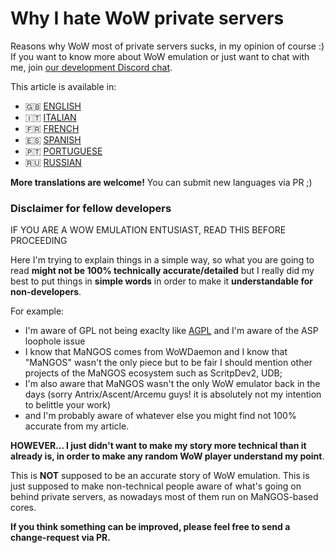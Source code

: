 # Why I hate WoW private servers

Reasons why WoW most of private servers sucks, in my opinion of course :)
If you want to know more about WoW emulation or just want to chat with me, join [our development Discord chat](https://discord.com/invite/gkt4y2x).

This article is available in:

- 🇬🇧 [ENGLISH](https://github.com/FrancescoBorzi/why-I-hate-wow-private-servers/blob/master/ENGLISH.md)
- 🇮🇹 [ITALIAN](https://github.com/FrancescoBorzi/why-I-hate-wow-private-servers/blob/master/ITALIAN.md)
- 🇫🇷 [FRENCH](https://github.com/FrancescoBorzi/why-I-hate-wow-private-servers/blob/master/FRENCH.md)
- 🇪🇸 [SPANISH](https://github.com/FrancescoBorzi/why-I-hate-wow-private-servers/blob/master/SPANISH.md)
- 🇵🇹 [PORTUGUESE](https://github.com/FrancescoBorzi/why-I-hate-wow-private-servers/blob/master/PORTUGUESE.md)
- 🇷🇺 [RUSSIAN](https://github.com/FrancescoBorzi/why-I-hate-wow-private-servers/blob/master/RUSSIAN.md)

**More translations are welcome!** You can submit new languages via PR ;)

### Disclaimer for fellow developers

IF YOU ARE A WOW EMULATION ENTUSIAST, READ THIS BEFORE PROCEEDING

Here I'm trying to explain things in a simple way, so what you are going to read **might not be 100% technically accurate/detailed** but I really did my best to put things in **simple words** in order to make it **understandable for non-developers**.

For example:

- I'm aware of GPL not being exaclty like [AGPL](https://en.wikipedia.org/wiki/Affero_General_Public_License) and I'm aware of the ASP loophole issue
- I know that MaNGOS comes from WoWDaemon and I know that "MaNGOS" wasn't the only piece but to be fair I should mention other projects of the MaNGOS ecosystem such as ScritpDev2, UDB;
- I'm also aware that MaNGOS wasn't the only WoW emulator back in the days (sorry Antrix/Ascent/Arcemu guys! it is absolutely not my intention to belittle your work)
- and I'm probably aware of whatever else you might find not 100% accurate from my article.

**HOWEVER... I just didn't want to make my story more technical than it already is, in order to make any random WoW player understand my point**. 

This is **NOT** supposed to be an accurate story of WoW emulation. This is just supposed to make non-technical people aware of what's going on behind private servers, as nowadays most of them run on MaNGOS-based cores.

**If you think something can be improved, please feel free to send a change-request via PR.**
